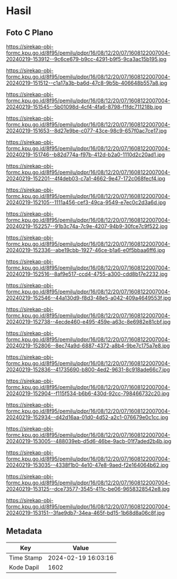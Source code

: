 # Hasil

## Foto C Plano

https://sirekap-obj-formc.kpu.go.id/8f95/pemilu/pdpr/16/08/12/20/07/1608122007004-20240219-153912--9c6ce679-b9cc-4291-b9f5-9ca3ac15b195.jpg

https://sirekap-obj-formc.kpu.go.id/8f95/pemilu/pdpr/16/08/12/20/07/1608122007004-20240219-151512--c1a17a3b-ba6d-47c8-9b5b-406648b557a8.jpg

https://sirekap-obj-formc.kpu.go.id/8f95/pemilu/pdpr/16/08/12/20/07/1608122007004-20240219-151545--5b01098d-4cf4-4fa6-8798-f1fdc711218b.jpg

https://sirekap-obj-formc.kpu.go.id/8f95/pemilu/pdpr/16/08/12/20/07/1608122007004-20240219-151653--8d27e9be-c077-43ce-98c9-657f0ac7ce17.jpg

https://sirekap-obj-formc.kpu.go.id/8f95/pemilu/pdpr/16/08/12/20/07/1608122007004-20240219-151746--b82d774a-f97b-412d-b2a0-1110d2c20ad1.jpg

https://sirekap-obj-formc.kpu.go.id/8f95/pemilu/pdpr/16/08/12/20/07/1608122007004-20240219-152201--4f4deb03-c7a1-4662-9e47-172c068fecf4.jpg

https://sirekap-obj-formc.kpu.go.id/8f95/pemilu/pdpr/16/08/12/20/07/1608122007004-20240219-152105--1111a456-cef3-49ca-9549-e7ec0c2d3a6d.jpg

https://sirekap-obj-formc.kpu.go.id/8f95/pemilu/pdpr/16/08/12/20/07/1608122007004-20240219-152257--91b3c74a-7c9e-4207-94b9-30fce7c9f522.jpg

https://sirekap-obj-formc.kpu.go.id/8f95/pemilu/pdpr/16/08/12/20/07/1608122007004-20240219-152336--abe19cbb-1927-46ce-b1a6-e0f5bbaa6ff6.jpg

https://sirekap-obj-formc.kpu.go.id/8f95/pemilu/pdpr/16/08/12/20/07/1608122007004-20240219-152516--8af9e517-ccd4-4755-a300-cdd8b17e2232.jpg

https://sirekap-obj-formc.kpu.go.id/8f95/pemilu/pdpr/16/08/12/20/07/1608122007004-20240219-152546--44a130d9-f8d3-48e5-a042-409a4649553f.jpg

https://sirekap-obj-formc.kpu.go.id/8f95/pemilu/pdpr/16/08/12/20/07/1608122007004-20240219-152738--4ecde460-e495-459e-a63c-8e6982e81cbf.jpg

https://sirekap-obj-formc.kpu.go.id/8f95/pemilu/pdpr/16/08/12/20/07/1608122007004-20240219-152806--8ec74a9d-6887-4372-a8b4-9be7c175a7e8.jpg

https://sirekap-obj-formc.kpu.go.id/8f95/pemilu/pdpr/16/08/12/20/07/1608122007004-20240219-152836--41735690-b800-4ed2-9631-8c918ade66c7.jpg

https://sirekap-obj-formc.kpu.go.id/8f95/pemilu/pdpr/16/08/12/20/07/1608122007004-20240219-152904--f115f534-b6b6-430d-92cc-798466732c20.jpg

https://sirekap-obj-formc.kpu.go.id/8f95/pemilu/pdpr/16/08/12/20/07/1608122007004-20240219-152934--d42d16aa-01d0-4d52-a2c1-076679e0c1cc.jpg

https://sirekap-obj-formc.kpu.go.id/8f95/pemilu/pdpr/16/08/12/20/07/1608122007004-20240219-153005--488039eb-d5d6-46be-9acb-01f7aded2b4b.jpg

https://sirekap-obj-formc.kpu.go.id/8f95/pemilu/pdpr/16/08/12/20/07/1608122007004-20240219-153035--4338f1b0-4e10-47e8-9aed-f2e164064b62.jpg

https://sirekap-obj-formc.kpu.go.id/8f95/pemilu/pdpr/16/08/12/20/07/1608122007004-20240219-153125--dce73577-3545-411c-be06-9658328542e8.jpg

https://sirekap-obj-formc.kpu.go.id/8f95/pemilu/pdpr/16/08/12/20/07/1608122007004-20240219-153151--3fae9db7-34ea-465f-bd15-1b68d8a06c8f.jpg


## Metadata

| Key        | Value               |
| ---------- | ------------------- |
| Time Stamp | 2024-02-19 16:03:16 |
| Kode Dapil | 1602                |



